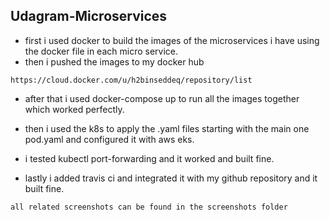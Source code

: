 ## Udagram-Microservices

* first i used docker to build the images of the microservices i have using the docker file in each micro service.
* then i pushed the images to my docker hub
```
https://cloud.docker.com/u/h2binseddeq/repository/list
```
* after that i used docker-compose up to run all the images together which worked perfectly.

* then i used the k8s to apply the .yaml files starting with the main one pod.yaml and configured it with aws eks.

* i tested kubectl port-forwarding and it worked and built fine.

* lastly i added travis ci and integrated it with my github repository and it built fine.

```
all related screenshots can be found in the screenshots folder
```


